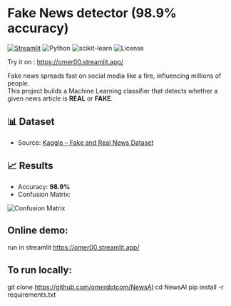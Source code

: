 # Fake News detector (98.9% accuracy)

[![Streamlit](https://img.shields.io/badge/Streamlit-App-red?logo=streamlit)](https://omer00.streamlit.app/)
![Python](https://img.shields.io/badge/Python-3.9-blue?logo=python)
![scikit-learn](https://img.shields.io/badge/Scikit--Learn-ML-orange?logo=scikitlearn)
![License](https://img.shields.io/badge/License-MIT-green)
 
 Try it on : https://omer00.streamlit.app/

Fake news spreads fast on social media like a fire, influencing millions of people.  
This project builds a Machine Learning classifier that detects whether a given news article is **REAL** or **FAKE**.

## 📊 Dataset
- Source: [Kaggle – Fake and Real News Dataset](https://www.kaggle.com/datasets/clmentbisaillon/fake-and-real-news-dataset)  

## 📈 Results
- Accuracy: **98.9%**  
- Confusion Matrix:  

![Confusion Matrix](notebook/confusion_matrix.png)  

## Online demo:
run in streamlit https://omer00.streamlit.app/

## To run locally:
git clone https://github.com/omerdotcom/NewsAI
cd NewsAI
pip install -r requirements.txt
